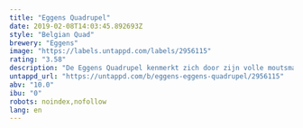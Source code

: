 ```yaml
---
title: "Eggens Quadrupel"
date: 2019-02-08T14:03:45.892693Z
style: "Belgian Quad"
brewery: "Eggens"
image: "https://labels.untappd.com/labels/2956115"
rating: "3.58"
description: "De Eggens Quadrupel kenmerkt zich door zijn volle moutsmaak. Hiervoor gebruiken we verschillende soorten gerstemout. Bij de eerste slok ervaar je direct een zachte maar toch volle smaak, opgevolgd door een zwaar alcoholhoudende smaak."
untappd_url: "https://untappd.com/b/eggens-eggens-quadrupel/2956115"
abv: "10.0"
ibu: "0"
robots: noindex,nofollow
lang: en
---
```

